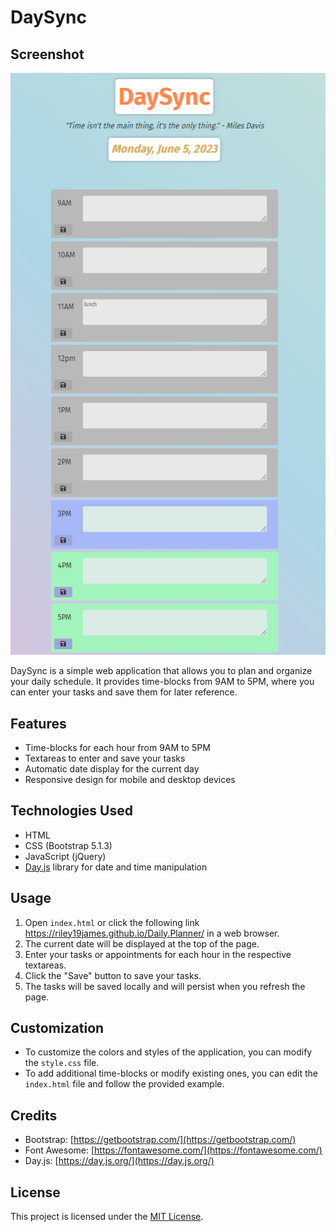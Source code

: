 # DaySync

## Screenshot
![Daily Planner](./Assets/dailyplanner.PNG)

DaySync is a simple web application that allows you to plan and organize your daily schedule. It provides time-blocks from 9AM to 5PM, where you can enter your tasks and save them for later reference.


## Features

- Time-blocks for each hour from 9AM to 5PM
- Textareas to enter and save your tasks
- Automatic date display for the current day
- Responsive design for mobile and desktop devices

## Technologies Used

- HTML
- CSS (Bootstrap 5.1.3)
- JavaScript (jQuery)
- [Day.js](https://day.js.org/) library for date and time manipulation

## Usage

1. Open `index.html` or click the following link https://riley19james.github.io/Daily.Planner/ in a web browser.
2. The current date will be displayed at the top of the page.
3. Enter your tasks or appointments for each hour in the respective textareas.
4. Click the "Save" button to save your tasks.
5. The tasks will be saved locally and will persist when you refresh the page.

## Customization

- To customize the colors and styles of the application, you can modify the `style.css` file.
- To add additional time-blocks or modify existing ones, you can edit the `index.html` file and follow the provided example.

## Credits

- Bootstrap: [https://getbootstrap.com/](https://getbootstrap.com/)
- Font Awesome: [https://fontawesome.com/](https://fontawesome.com/)
- Day.js: [https://day.js.org/](https://day.js.org/)

## License

This project is licensed under the [MIT License](LICENSE).
